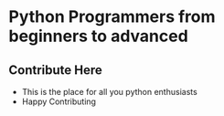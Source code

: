 # Python Programmers from beginners to advanced 
## Contribute Here

* This is the place for all you python enthusiasts
* Happy Contributing
